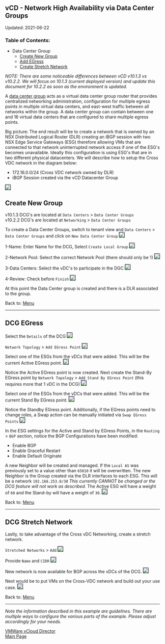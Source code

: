 ## vCD - Network High Availability via Data Center Groups
 
Updated: 2021-06-22

### <a name="toc"></a>Table of Contents:
 - Data Center Group
   - [Create New Group](#vcddcgnew)
   - [Add EGress](#vcddcgegress)
   - [Create Stretch Network](#vcddcgstretch)

_NOTE:  There are some noticeable differences between vCD v10.1.3 vs v10.2.2.  We will focus on 10.1.3 (current deployed version) and update this document for 10.2.2 as soon as the environment is updated._

A [data center group](https://docs.vmware.com/en/VMware-Cloud-Director/10.2/VMware-Cloud-Director-Tenant-Portal-Guide/GUID-086DD0B6-C01C-43EB-BFDE-DED999980B2A.html)
 acts as a virtual data center group router that provides centralized networking administration, configuration for multiple egress points in multiple virtual data centers, and east-west traffic between all networks within the group. A data center group can contain between one and 16 virtual data centers that are configured to share multiple egress points.

Big picture:  The end result will be to create a network that is owned by an NSX Distributed Logical Router (DLR) creating an iBGP session with two NSX Edge Service Gateways (ESG) therefore allowing VMs that are connected to that network uninterrupted network access if one of the ESG's becomes unavailable.  Ideally this configuration is using ESG's that are in two different physical datacenters.  We will describe how to setup the Cross VDC network in the diagram below:

- 172.16.0.0/24 (Cross VDC network owned by DLR)
- iBGP Session created via the vCD Datacenter Group

<kbd><img src="images/DCG-0.png" style="border: 1px solid black"></kbd>

## <a name="vcddcgnew"></a>Create New Group
v10.1.3 DCG's are located at `Data Centers` > `Data Center Groups`<br/>
v10.2.2 DCG's are located at `Networking` > `Data Center Groups`<br/>

To create a Data Center Groups, switch to tenant view and `Data Centers` > `Data Center Groups` and click on `New Data Center Group`
<kbd><img src="images/1-dcg-new-1.png" style="border: 1px solid black"></kbd>

1-Name:  Enter Name for the DCG, Select `Create Local Group`
<kbd><img src="images/1-dcg-new-2.png" style="border: 1px solid black"></kbd>

2-Network Pool: Select the correct Network Pool (there should only be 1)
<kbd><img src="images/1-dcg-new-3.png" style="border: 1px solid black"></kbd>

3-Data Centers: Select the vDC's to participate in the DGC
<kbd><img src="images/1-dcg-new-4.png" style="border: 1px solid black"></kbd>

4-Review: Check before `Finish`
<kbd><img src="images/1-dcg-new-5.png" style="border: 1px solid black"></kbd>

At this point the Data Center group is created and there is a DLR associated to the group.

Back to: [Menu](#toc)
<hr/>

## <a name="vcddcgegress"></a>DCG EGress

Select the `Details` of the DCG
<kbd><img src="images/2-dcg-egress-1.png" style="border: 1px solid black"></kbd>

`Network Topology` > `Add EGress Point`
<kbd><img src="images/2-dcg-egress-2.png" style="border: 1px solid black"></kbd>

Select one of the ESGs from the vDCs that were added.  This will be the current Active EGress point.
<kbd><img src="images/2-dcg-egress-3.png" style="border: 1px solid black"></kbd>

Notice the Active EGress point is now created.  Next create the Stand-By EGress point by `Network Topology` > `Add Stand By EGress Point` (this requires more that 1 vDC in the DCG)
<kbd><img src="images/2-dcg-egress-4.png" style="border: 1px solid black"></kbd>

Select one of the ESGs from the vDCs that were added.  This will be the current Stand By EGress point.
<kbd><img src="images/2-dcg-egress-5.png" style="border: 1px solid black"></kbd>

Notice the Standby EGress point.  Additionally, if the EGress points need to change roles, a Swap action can be manually initiated via `Swap EGress Points`
<kbd><img src="images/2-dcg-egress-6.png" style="border: 1px solid black"></kbd>

In the ESG settings for the Active and Stand by EGress Points, in the `Routing` > `BGP` section, notice the BGP Configurations have been modified:
- Enable BGP
- Enable Graceful Restart
- Enable Default Originate

A new Neighbor will be created and managed.  If the `Local AS` was previously set to a value other than `65010` it will be overwritten.  The new Neighbor is the Group created via the DLR interfaces to each ESG.  This will be a network `192.168.253.0/30` _This currently CANNOT be changed or the DCG feature will not work as described._  The Active ESG will have a weight of `60` and the Stand-by will have a weight of `30`.
<kbd><img src="images/2-dcg-egress-7.png" style="border: 1px solid black"></kbd>

Back to: [Menu](#toc)
<hr/>

## <a name="vcddcgstretch"></a>DCG Stretch Network
Lastly, to take advantage of the Cross vDC Networking, create a stretch network.

`Stretched Networks` > `Add`
<kbd><img src="images/3-dcg-network-1.png" style="border: 1px solid black"></kbd>

Provide `Name` and `CIDR`
<kbd><img src="images/3-dcg-network-2.png" style="border: 1px solid black"></kbd>

New network is now available for BGP across the vDCs of the DCG.
<kbd><img src="images/3-dcg-network-3.png" style="border: 1px solid black"></kbd>

Next would be to put VMs on the Cross-VDC network and build out your use case.
<kbd><img src="images/3-dcg-network-4.png" style="border: 1px solid black"></kbd>

Back to: [Menu](#toc)
<hr/>

_Note the information described in this example are guidelines.  There are multiple ways to configure the various parts of the example.  Please adjust accordingly for your needs._

[VMWare vCloud Director](https://mlwiles.github.io/vmwaresolutions/vcd/)<br/>
[Main Page](https://mlwiles.github.io/vmwaresolutions)

